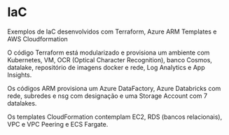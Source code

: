 # IaC
Exemplos de IaC desenvolvidos com Terraform, Azure ARM Templates e AWS Cloudformation

O código Terraform está modularizado e provisiona um ambiente com Kubernetes, VM, OCR (Optical Character Recognition), 
banco Cosmos, datalake, repositório de imagens docker e rede, Log Analytics e App Insights.

Os códigos ARM provisiona um Azure DataFactory, Azure Databricks com rede, subredes e nsg com designação e uma Storage Account com 7 datalakes.

Os templates CloudFormation contemplam EC2, RDS (bancos relacionais), VPC e VPC Peering e ECS Fargate.
